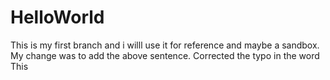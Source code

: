 # HelloWorld
This is my first branch and i willl use it for reference and maybe a sandbox.
My change was to add the above sentence.
Corrected the typo in the word This
